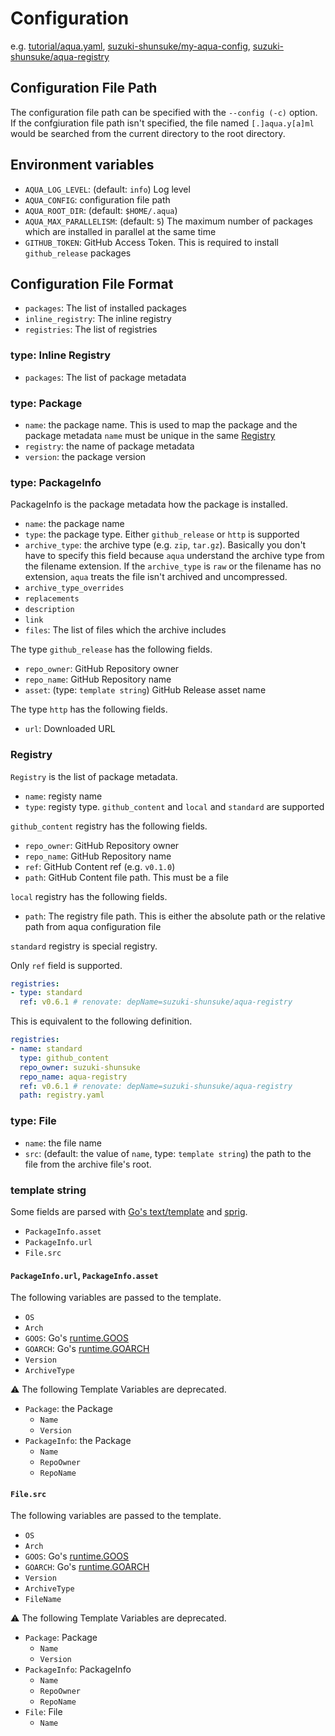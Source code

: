 # Configuration

e.g. [tutorial/aqua.yaml](../tutorial/aqua.yaml), [suzuki-shunsuke/my-aqua-config](https://github.com/suzuki-shunsuke/my-aqua-config/blob/main/aqua.yaml), [suzuki-shunsuke/aqua-registry](https://github.com/suzuki-shunsuke/aqua-registry/blob/main/registry.yaml)

## Configuration File Path

The configuration file path can be specified with the `--config (-c)` option.
If the confgiuration file path isn't specified, the file named `[.]aqua.y[a]ml`  would be searched from the current directory to the root directory.

## Environment variables

* `AQUA_LOG_LEVEL`: (default: `info`) Log level
* `AQUA_CONFIG`: configuration file path
* `AQUA_ROOT_DIR`: (default: `$HOME/.aqua`)
* `AQUA_MAX_PARALLELISM`: (default: `5`) The maximum number of packages which are installed in parallel at the same time
* `GITHUB_TOKEN`: GitHub Access Token. This is required to install `github_release` packages

## Configuration File Format

* `packages`: The list of installed packages
* `inline_registry`: The inline registry
* `registries`: The list of registries

### type: Inline Registry

* `packages`: The list of package metadata

### type: Package

* `name`: the package name. This is used to map the package and the package metadata
  `name` must be unique in the same [Registry](#registry)
* `registry`: the name of package metadata
* `version`: the package version

### type: PackageInfo

PackageInfo is the package metadata how the package is installed.

* `name`: the package name
* `type`: the package type. Either `github_release` or `http` is supported
* `archive_type`: the archive type (e.g. `zip`, `tar.gz`). Basically you don't have to specify this field because `aqua` understand the archive type from the filename extension.
  If the `archive_type` is `raw` or the filename has no extension, `aqua` treats the file isn't archived and uncompressed.
* `archive_type_overrides`
* `replacements`
* `description`
* `link`
* `files`: The list of files which the archive includes

The type `github_release` has the following fields.

* `repo_owner`: GitHub Repository owner
* `repo_name`: GitHub Repository name
* `asset`: (type: `template string`) GitHub Release asset name

The type `http` has the following fields.

* `url`: Downloaded URL

### Registry

`Registry` is the list of package metadata.

* `name`: registy name
* `type`: registy type. `github_content` and `local` and `standard` are supported

`github_content` registry has the following fields.

* `repo_owner`: GitHub Repository owner
* `repo_name`: GitHub Repository name
* `ref`: GitHub Content ref (e.g. `v0.1.0`)
* `path`: GitHub Content file path. This must be a file

`local` registry has the following fields.

* `path`: The registry file path. This is either the absolute path or the relative path from aqua configuration file

`standard` registry is special registry.

Only `ref` field is supported.

```yaml
registries:
- type: standard
  ref: v0.6.1 # renovate: depName=suzuki-shunsuke/aqua-registry
```

This is equivalent to the following definition.

```yaml
registries:
- name: standard
  type: github_content
  repo_owner: suzuki-shunsuke
  repo_name: aqua-registry
  ref: v0.6.1 # renovate: depName=suzuki-shunsuke/aqua-registry
  path: registry.yaml
```

### type: File

* `name`: the file name
* `src`: (default: the value of `name`, type: `template string`) the path to the file from the archive file's root.

### template string

Some fields are parsed with [Go's text/template](https://pkg.go.dev/text/template) and [sprig](http://masterminds.github.io/sprig/).

* `PackageInfo.asset`
* `PackageInfo.url`
* `File.src`

#### `PackageInfo.url`, `PackageInfo.asset`

The following variables are passed to the template.

* `OS`
* `Arch`
* `GOOS`: Go's [runtime.GOOS](https://pkg.go.dev/runtime#pkg-constants)
* `GOARCH`: Go's [runtime.GOARCH](https://pkg.go.dev/runtime#pkg-constants)
* `Version`
* `ArchiveType`

:warning: The following Template Variables are deprecated.

* `Package`: the Package
  * `Name`
  * `Version`
* `PackageInfo`: the Package
  * `Name`
  * `RepoOwner`
  * `RepoName`

#### `File.src`

The following variables are passed to the template.

* `OS`
* `Arch`
* `GOOS`: Go's [runtime.GOOS](https://pkg.go.dev/runtime#pkg-constants)
* `GOARCH`: Go's [runtime.GOARCH](https://pkg.go.dev/runtime#pkg-constants)
* `Version`
* `ArchiveType`
* `FileName`

:warning: The following Template Variables are deprecated.

* `Package`: Package
  * `Name`
  * `Version`
* `PackageInfo`: PackageInfo
  * `Name`
  * `RepoOwner`
  * `RepoName`
* `File`: File
  * `Name`

